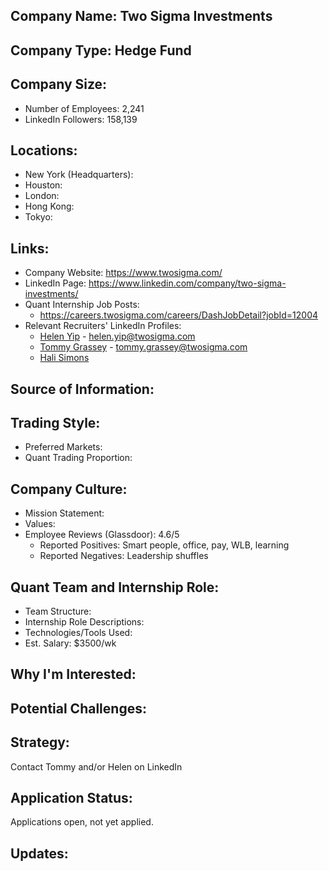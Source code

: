## Company Name: Two Sigma Investments

## Company Type: Hedge Fund

## Company Size:
- Number of Employees: 2,241
- LinkedIn Followers: 158,139

## Locations:
- New York (Headquarters): 
- Houston: 
- London: 
- Hong Kong: 
- Tokyo: 

## Links:
- Company Website: https://www.twosigma.com/
- LinkedIn Page: https://www.linkedin.com/company/two-sigma-investments/
- Quant Internship Job Posts: 
  - https://careers.twosigma.com/careers/DashJobDetail?jobId=12004
- Relevant Recruiters' LinkedIn Profiles: 
  - [Helen Yip](https://www.linkedin.com/in/helen-yip/) - helen.yip@twosigma.com
  - [Tommy Grassey](https://www.linkedin.com/in/tommy-grassey-764397173/) - tommy.grassey@twosigma.com
  - [Hali Simons](https://www.linkedin.com/in/halifsimons/)

## Source of Information:

## Trading Style:
- Preferred Markets: 
- Quant Trading Proportion: 

## Company Culture:
- Mission Statement: 
- Values: 
- Employee Reviews (Glassdoor): 4.6/5
  - Reported Positives: Smart people, office, pay, WLB, learning
  - Reported Negatives: Leadership shuffles

## Quant Team and Internship Role:
- Team Structure: 
- Internship Role Descriptions: 
- Technologies/Tools Used: 
- Est. Salary: $3500/wk

## Why I'm Interested:

## Potential Challenges: 

## Strategy:
Contact Tommy and/or Helen on LinkedIn

## Application Status:
Applications open, not yet applied.

## Updates:
